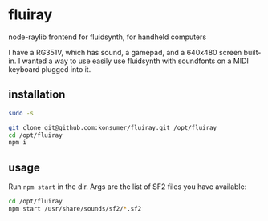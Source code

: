 # fluiray

node-raylib frontend for fluidsynth, for handheld computers


I have a RG351V, which has sound, a gamepad, and a 640x480 screen built-in. I wanted a way to use easily use fluidsynth with soundfonts on a MIDI keyboard plugged into it.


## installation

```sh
sudo -s

git clone git@github.com:konsumer/fluiray.git /opt/fluiray
cd /opt/fluiray
npm i
```

## usage

Run `npm start` in the dir. Args are the list of SF2 files you have available:

```sh
cd /opt/fluiray
npm start /usr/share/sounds/sf2/*.sf2
```
